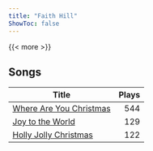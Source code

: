 ```yaml
---
title: "Faith Hill"
ShowToc: false
---
```


{{< more >}}

## Songs
Title | Plays 
----- | -----: 
[Where Are You Christmas](/songs/where-are-you-christmas) | 544
[Joy to the World](/songs/joy-to-the-world) | 129
[Holly Jolly Christmas](/songs/holly-jolly-christmas) | 122

